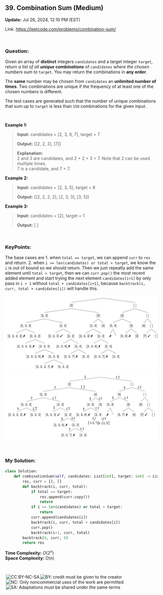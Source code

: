 ## 39. Combination Sum (Medium)
**Update:** Jul 26, 2024, 12:10 PM (EST)

Link: https://leetcode.com/problems/combination-sum/

<br>

### Question: 
Given an array of **distinct** integers `candidates` and a target integer `target`, return _a list of all **unique combinations**_ of `candidates` _where the chosen numbers sum to_ `target`. You may return the combinations in __any order__.

The **same** number may be chosen from `candidates` an __unlimited number of times__. Two combinations are unique if the frequency of at least one of the chosen numbers is different.

The test cases are generated such that the number of unique combinations that sum up to `target` is less than `150` combinations for the given input.

<br>

**Example 1:**
> **Input:** candidates = [2, 3, 6, 7], target = 7
> 
> **Output:** [[2, 2, 3], [7]]
>
> **Explanation:** <br>
> 2 and 3 are candidates, and 2 + 2 + 3 = 7. Note that 2 can be used multiple times. <br>
> 7 is a candidate, and 7 = 7.

**Example 2:**
> **Input:** candidates = [2, 3, 5], target = 8
> 
> **Output:** [[2, 2, 2, 2], [2, 3, 3], [3, 5]]

**Example 3:**
> **Input:** candidates = [2], target = 1
> 
> **Output:** [ ]

<br>

### KeyPoints: 
The base cases are 1. when `total == target`, we can append `curr` to `res` and return. 2. when `i >= len(candidates) or total > target`, we know the `i` is out of bound so we should return. Then we just repeatly add the same element until `total > target`, then we can `curr.pop()` the most recent added element and start trying the next element `candidates[i+1]` by only pass in `i + 1` without `total + candidates[i+1]`, because `backtrack(i, curr, total + candidates[i])` will handle this.

<p align="center">
<img src="../images/39_3.png" width=700>
<img src="../images/39_2.png" width=700>
</p>

<br>

### My Solution:
```python
class Solution:
    def combinationSum(self, candidates: List[int], target: int) -> List[List[int]]:
        res, curr = [], []
        def backtrack(i, curr, total):
            if total == target:
                res.append(curr.copy())
                return
            if i >= len(candidates) or total > target:
                return
            curr.append(candidates[i])
            backtrack(i, curr, total + candidates[i])
            curr.pop()
            backtrack(i+1, curr, total)
        backtrack(0, curr, 0)
        return res
```
**Time Complexity:** $O(2^n)$ <br>
**Space Complexity:** $O(n)$

<br>

<img style="height:22px!important;margin-left:3px;vertical-align:text-bottom;" src="https://mirrors.creativecommons.org/presskit/icons/cc.svg?ref=chooser-v1" alt="CC BY-NC-SA" title="CC BY-NC-SA"><img style="height:22px!important;margin-left:3px;vertical-align:text-bottom;" src="https://mirrors.creativecommons.org/presskit/icons/by.svg?ref=chooser-v1" alt="BY: credit must be given to the creator" title="BY: credit must be given to the creator"><img style="height:22px!important;margin-left:3px;vertical-align:text-bottom;" src="https://mirrors.creativecommons.org/presskit/icons/nc.svg?ref=chooser-v1" alt="NC: Only noncommercial uses of the work are permitted" title="NC: Only noncommercial uses of the work are permitted"><img style="height:22px!important;margin-left:3px;vertical-align:text-bottom;" src="https://mirrors.creativecommons.org/presskit/icons/sa.svg?ref=chooser-v1" alt="SA: Adaptations must be shared under the same terms" title="SA: Adaptations must be shared under the same terms">